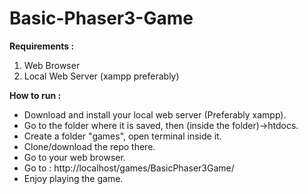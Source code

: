 # Basic-Phaser3-Game
  **Requirements :**
 1. Web Browser
 2. Local Web Server (xampp preferably)

 **How to run :** 
 - Download and install your local web server (Preferably xampp).
 - Go to the folder where it is saved, then (inside the folder)->htdocs. 
 - Create a folder "games", open terminal inside it.
 - Clone/download the repo there.
 - Go to your web browser.
 - Go to : http://localhost/games/BasicPhaser3Game/
 - Enjoy playing the game.

